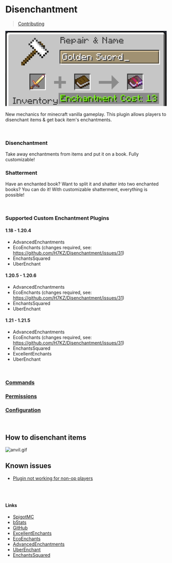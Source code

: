 # Disenchantment

> [Contributing](CONTRIBUTING.md)

![event.png](assets/event.png)

New mechanics for minecraft vanilla gameplay.
This plugin allows players to disenchant items & get back item's enchantments.

<br />

### Disenchantment
Take away enchantments from items and put it on a book. Fully customizable!

### Shatterment
Have an enchanted book? Want to split it and shatter into two enchanted books? You can do it! With customizable shatterment, everything is possible!

<br />

### Supported Custom Enchantment Plugins

#### 1.18 - 1.20.4

- AdvancedEnchantments
- EcoEnchants (changes required, see: https://github.com/H7KZ/Disenchantment/issues/31)
- EnchantsSquared
- UberEnchant

#### 1.20.5 - 1.20.6

- AdvancedEnchantments
- EcoEnchants (changes required, see: https://github.com/H7KZ/Disenchantment/issues/31)
- EnchantsSquared
- UberEnchant

#### 1.21 - 1.21.5

- AdvancedEnchantments
- EcoEnchants (changes required, see: https://github.com/H7KZ/Disenchantment/issues/31)
- EnchantsSquared
- ExcellentEnchants
- UberEnchant

<br />

### [Commands](COMMANDS.md)

### [Permissions](PERMISSIONS.md)

### [Configuration](CONFIG.md)

<br />

## How to disenchant items

![anvil.gif](assets/anvil.gif)

## Known issues

- [Plugin not working for non-op players](https://github.com/H7KZ/Disenchantment/issues/34)

<br />
<br />

#### Links

- [SpigotMC](https://www.spigotmc.org/resources/110741)
- [bStats](https://bstats.org/plugin/bukkit/Disenchantment/19058)
- [GitHub](https://github.com/H7KZ/Disenchantment)
- [ExcellentEnchants](https://www.spigotmc.org/resources/61693)
- [EcoEnchants](https://www.spigotmc.org/resources/79573)
- [AdvancedEnchantments](https://www.spigotmc.org/resources/43058)
- [UberEnchant](https://www.spigotmc.org/resources/19448)
- [EnchantsSquared](https://www.spigotmc.org/resources/86747)
